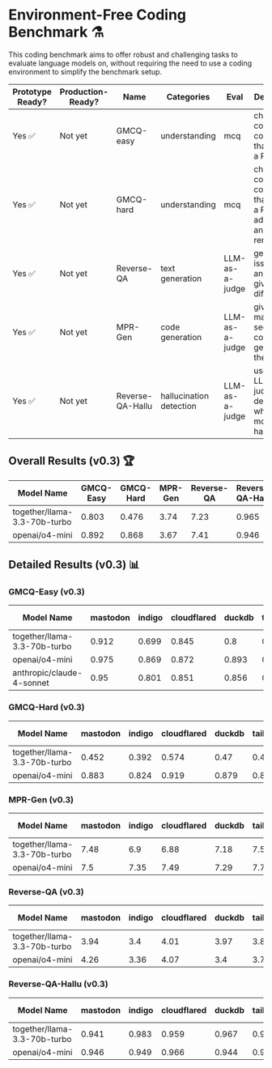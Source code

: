 # Environment-Free Coding Benchmark ⚗️

This coding benchmark aims to offer robust and challenging tasks to evaluate
language models on, without requiring the need to use a coding environment to
simplify the benchmark setup.

| Prototype Ready? | Production-Ready? | Name | Categories | Eval | Description |
| --- | --- | --- | --- | --- | --- |
| Yes ✅| Not yet | GMCQ-easy | understanding | mcq | choose the correct code diff that closes a PR |
| Yes ✅| Not yet | GMCQ-hard | understanding | mcq | choose the correct code diff that closes a PR, with additions and removals |
| Yes ✅| Not yet| Reverse-QA | text generation | LLM-as-a-judge | generate an issue title and body given code diff |
| Yes ✅ | Not yet | MPR-Gen | code generation | LLM-as-a-judge | given a maksed section of a code diff, generate the code |
| Yes ✅ | Not yet | Reverse-QA-Hallu | hallucination detection | LLM-as-a-judge | uses an LLM-as-a-judge to determine whether the model hallucinated |

## Overall Results (v0.3) 🏆

| Model Name                   | GMCQ-Easy | GMCQ-Hard | MPR-Gen | Reverse-QA | Reverse-QA-Hallu | EFCB Score |
|------------------------------|----------|--------|-------------|--------|-----------|--------|
| together/llama-3.3-70b-turbo |    0.803 |  0.476 |   3.74 |  7.23   | 0.965 |   0.482 |
| openai/o4-mini               |    0.892 |  0.868 |    3.67 |   7.41 |    0.946 |    0.584 |


## Detailed Results (v0.3) 📊

### GMCQ-Easy (v0.3)

| Model Name                   | mastodon | indigo | cloudflared | duckdb | tailscale | chroma | unweighted average |
|------------------------------|----------|--------|-------------|--------|-----------|--------|--------------------|
| together/llama-3.3-70b-turbo |    0.912 |  0.699 |       0.845 |    0.8 |     0.759 |  0.801 |              0.803 |
| openai/o4-mini               |    0.975 |  0.869 |       0.872 |  0.893 |     0.824 |  0.918 |              0.892 |
| anthropic/claude-4-sonnet    |     0.95 |  0.801 |       0.851 |  0.856 |     0.786 |  0.862 |              0.851 |

### GMCQ-Hard (v0.3)

| Model Name                   | mastodon | indigo | cloudflared | duckdb | tailscale | chroma | unweighted average |
|------------------------------|----------|--------|-------------|--------|-----------|--------|--------------------|
| together/llama-3.3-70b-turbo |    0.452 |  0.392 |       0.574 |   0.47 |     0.465 |    0.5 |              0.476 |
| openai/o4-mini               |    0.883 |  0.824 |       0.919 |  0.879 |     0.834 |  0.867 |              0.868 |

### MPR-Gen (v0.3)

| Model Name                   | mastodon | indigo | cloudflared | duckdb | tailscale | chroma | unweighted average |
|------------------------------|----------|--------|-------------|--------|-----------|--------|--------------------|
| together/llama-3.3-70b-turbo |     7.48 |    6.9 |        6.88 |   7.18 |       7.5 |   7.45 |               7.23 |
| openai/o4-mini               |      7.5 |   7.35 |        7.49 |   7.29 |      7.73 |   7.11 |               7.41 |

### Reverse-QA (v0.3)

| Model Name                   | mastodon | indigo | cloudflared | duckdb | tailscale | chroma | unweighted average |
|------------------------------|----------|--------|-------------|--------|-----------|--------|--------------------|
| together/llama-3.3-70b-turbo |     3.94 |    3.4 |        4.01 |   3.97 |      3.84 |   3.28 |              3.740 |
| openai/o4-mini               |     4.26 |   3.36 |        4.07 |    3.4 |      3.74 |   3.18 |              3.668 |

### Reverse-QA-Hallu (v0.3)

| Model Name                   | mastodon | indigo | cloudflared | duckdb | tailscale | chroma | unweighted average |
|------------------------------|----------|--------|-------------|--------|-----------|--------|--------------------|
| together/llama-3.3-70b-turbo |    0.941 |  0.983 |       0.959 |  0.967 |     0.984 |  0.954 |              0.965 |
| openai/o4-mini               |    0.946 |  0.949 |       0.966 |  0.944 |     0.957 |  0.913 |              0.946 |